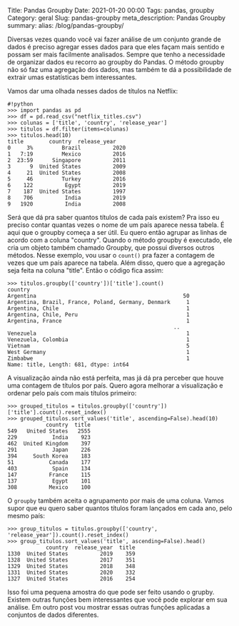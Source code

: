 Title: Pandas Groupby
Date: 2021-01-20 00:00
Tags: pandas, groupby
Category: geral
Slug: pandas-groupby
meta_description: Pandas Groupby
summary:
alias: /blog/pandas-groupby/


Diversas vezes quando você vai fazer análise de um conjunto grande de dados é preciso agregar esses dados para que eles façam mais sentido e possam ser mais facilmente analisados.
Sempre que tenho a necessidade de organizar dados eu recorro ao groupby do Pandas.
O método groupby não só faz uma agregação dos dados, mas também te dá a possibilidade de extrair umas estatísticas bem interessantes.

Vamos dar uma olhada nesses dados de títulos na Netflix:

    #!python
    >>> import pandas as pd
    >>> df = pd.read_csv("netflix_titles.csv")
    >>> colunas = ['title', 'country', 'release_year']
    >>> titulos = df.filter(items=colunas)
    >>> titulos.head(10)
    title        country  release_year
    0     3%         Brazil          2020
    1   7:19         Mexico          2016
    2  23:59      Singapore          2011
    3      9  United States          2009
    4     21  United States          2008
    5     46         Turkey          2016
    6    122          Egypt          2019
    7    187  United States          1997
    8    706          India          2019
    9   1920          India          2008


Será que dá pra saber quantos títulos de cada país existem?
Pra isso eu preciso contar quantas vezes o nome de um país aparece nessa tabela. É aqui que o groupby começa a ser útil. Eu quero então agrupar as linhas de acordo com a coluna "country". Quando o método groupby é executado, ele cria um objeto também chamado Groupby, que possui diversos outros métodos. Nesse exemplo, vou usar o `count()` pra fazer a contagem de vezes que um país aparece na tabela. Além disso, quero que a agregação seja feita na coluna "title". Então o código fica assim:

    >>> titulos.groupby(['country'])['title'].count()
    country
    Argentina                                              50
    Argentina, Brazil, France, Poland, Germany, Denmark     1
    Argentina, Chile                                        1
    Argentina, Chile, Peru                                  1
    Argentina, France                                       1
                                                        ..
    Venezuela                                               1
    Venezuela, Colombia                                     1
    Vietnam                                                 5
    West Germany                                            1
    Zimbabwe                                                1
    Name: title, Length: 681, dtype: int64

A visualização ainda não está perfeita, mas já dá pra perceber que houve uma contagem de títulos por país.
Quero agora melhorar a visualização e ordenar pelo país com mais títulos primeiro:

    >>> grouped_titulos = titulos.groupby(['country'])['title'].count().reset_index()
    >>> grouped_titulos.sort_values('title', ascending=False).head(10)
                country  title
    549   United States   2555
    229           India    923
    462  United Kingdom    397
    291           Japan    226
    394     South Korea    183
    51           Canada    177
    403           Spain    134
    147          France    115
    137           Egypt    101
    308          Mexico    100

O `groupby` também aceita o agrupamento por mais de uma coluna. Vamos supor que eu quero saber quantos títulos foram lançados em cada ano, pelo mesmo país:

    >>> group_titulos = titulos.groupby(['country', 'release_year']).count().reset_index()
    >>> group_titulos.sort_values('title', ascending=False).head()
                country  release_year  title
    1330  United States          2019    359
    1328  United States          2017    351
    1329  United States          2018    348
    1331  United States          2020    332
    1327  United States          2016    254

Isso foi uma pequena amostra do que pode ser feito usando o grupby. Existem outras funções bem interessantes que você pode explorar em sua análise. Em outro post vou mostrar essas outras funções aplicadas a conjuntos de dados diferentes.